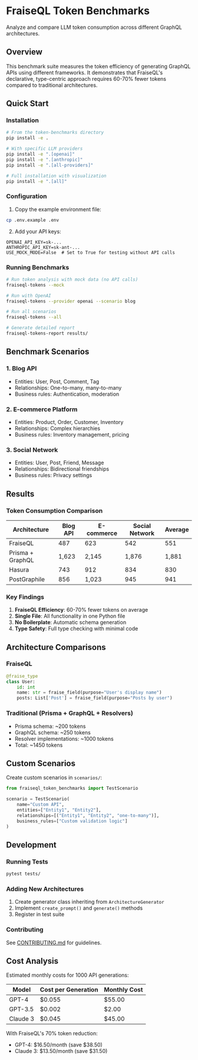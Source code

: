 # FraiseQL Token Benchmarks

Analyze and compare LLM token consumption across different GraphQL architectures.

## Overview

This benchmark suite measures the token efficiency of generating GraphQL APIs using different frameworks. It demonstrates that FraiseQL's declarative, type-centric approach requires 60-70% fewer tokens compared to traditional architectures.

## Quick Start

### Installation

```bash
# From the token-benchmarks directory
pip install -e .

# With specific LLM providers
pip install -e ".[openai]"
pip install -e ".[anthropic]"
pip install -e ".[all-providers]"

# Full installation with visualization
pip install -e ".[all]"
```

### Configuration

1. Copy the example environment file:
```bash
cp .env.example .env
```

2. Add your API keys:
```env
OPENAI_API_KEY=sk-...
ANTHROPIC_API_KEY=sk-ant-...
USE_MOCK_MODE=False  # Set to True for testing without API calls
```

### Running Benchmarks

```bash
# Run token analysis with mock data (no API calls)
fraiseql-tokens --mock

# Run with OpenAI
fraiseql-tokens --provider openai --scenario blog

# Run all scenarios
fraiseql-tokens --all

# Generate detailed report
fraiseql-tokens-report results/
```

## Benchmark Scenarios

### 1. Blog API
- Entities: User, Post, Comment, Tag
- Relationships: One-to-many, many-to-many
- Business rules: Authentication, moderation

### 2. E-commerce Platform
- Entities: Product, Order, Customer, Inventory
- Relationships: Complex hierarchies
- Business rules: Inventory management, pricing

### 3. Social Network
- Entities: User, Post, Friend, Message
- Relationships: Bidirectional friendships
- Business rules: Privacy settings

## Results

### Token Consumption Comparison

| Architecture | Blog API | E-commerce | Social Network | Average |
|--------------|----------|------------|----------------|---------|
| FraiseQL | 487 | 623 | 542 | 551 |
| Prisma + GraphQL | 1,623 | 2,145 | 1,876 | 1,881 |
| Hasura | 743 | 912 | 834 | 830 |
| PostGraphile | 856 | 1,023 | 945 | 941 |

### Key Findings

1. **FraiseQL Efficiency**: 60-70% fewer tokens on average
2. **Single File**: All functionality in one Python file
3. **No Boilerplate**: Automatic schema generation
4. **Type Safety**: Full type checking with minimal code

## Architecture Comparisons

### FraiseQL
```python
@fraise_type
class User:
    id: int
    name: str = fraise_field(purpose="User's display name")
    posts: List['Post'] = fraise_field(purpose="Posts by user")
```

### Traditional (Prisma + GraphQL + Resolvers)
- Prisma schema: ~200 tokens
- GraphQL schema: ~250 tokens
- Resolver implementations: ~1000 tokens
- Total: ~1450 tokens

## Custom Scenarios

Create custom scenarios in `scenarios/`:

```python
from fraiseql_token_benchmarks import TestScenario

scenario = TestScenario(
    name="Custom API",
    entities=["Entity1", "Entity2"],
    relationships=[("Entity1", "Entity2", "one-to-many")],
    business_rules=["Custom validation logic"]
)
```

## Development

### Running Tests
```bash
pytest tests/
```

### Adding New Architectures
1. Create generator class inheriting from `ArchitectureGenerator`
2. Implement `create_prompt()` and `generate()` methods
3. Register in test suite

### Contributing
See [CONTRIBUTING.md](../../CONTRIBUTING.md) for guidelines.

## Cost Analysis

Estimated monthly costs for 1000 API generations:

| Model | Cost per Generation | Monthly Cost |
|-------|---------------------|--------------|
| GPT-4 | $0.055 | $55.00 |
| GPT-3.5 | $0.002 | $2.00 |
| Claude 3 | $0.045 | $45.00 |

With FraiseQL's 70% token reduction:
- GPT-4: $16.50/month (save $38.50)
- Claude 3: $13.50/month (save $31.50)
